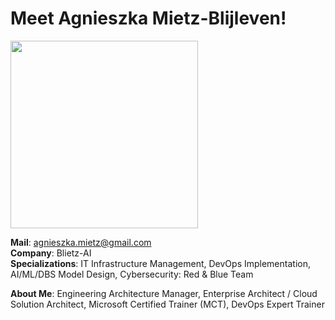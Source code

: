 
# Meet Agnieszka Mietz-Blijleven!

<p align="left">
  <img src="https://raw.githubusercontent.com/notthehiddenwiki/NTHW/nthw/.github/authors/agnieszka_mietz_blijleven.png" style="width: 300px;">
</p>

**Mail**: [agnieszka.mietz@gmail.com](mailto:agnieszka.mietz@gmail.com)<br>
**Company**: Blietz-AI<br>
**Specializations**: IT Infrastructure Management, DevOps Implementation, AI/ML/DBS Model Design, Cybersecurity: Red & Blue Team<br>

**About Me**: Engineering Architecture Manager, Enterprise Architect / Cloud Solution Architect, Microsoft Certified Trainer (MCT), DevOps Expert Trainer
